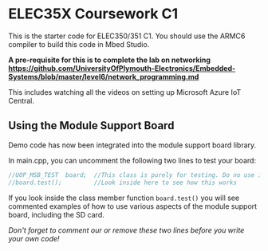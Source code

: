 # ELEC35X Coursework C1

This is the starter code for ELEC350/351 C1. You should use the ARMC6 compiler to build this code in Mbed Studio.

**A pre-requisite for this is to complete the lab on networking https://github.com/UniversityOfPlymouth-Electronics/Embedded-Systems/blob/master/level6/network_programming.md**

This includes watching all the videos on setting up Microsoft Azure IoT Central.


## Using the Module Support Board

Demo code has now been integrated into the module support board library.

In main.cpp, you can uncomment the following two lines to test your board:

```C++
//UOP_MSB_TEST  board;  //This class is purely for testing. Do no use it otherwise!!!!!!!!!!!
//board.test();         //Look inside here to see how this works
```

If you look inside the class member function `board.test()` you will see commented examples of how to use various aspects of the module support board, including the SD card.

*Don't forget to comment our or remove these two lines before you write your own code!*

